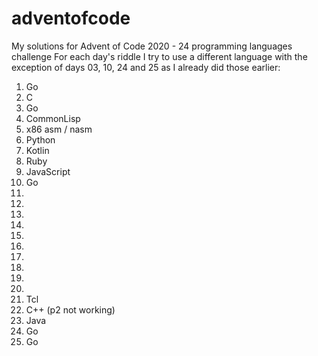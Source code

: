 # adventofcode
My solutions for Advent of Code 2020 - 24 programming languages challenge
For each day's riddle I try to use a different language with the exception of days 03, 10, 24 and 25 as I already did those earlier:
01. Go
02. C
03. Go
04. CommonLisp
05. x86 asm / nasm
06. Python
07. Kotlin
08. Ruby
09. JavaScript
10. Go
11.
12.
13.
14.
15.
16.
17.
18.
19.
20.
21. Tcl
22. C++ (p2 not working)
23. Java
24. Go
25. Go
